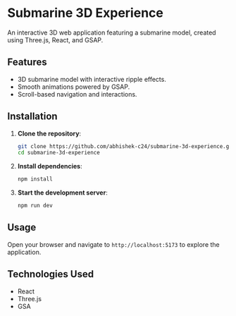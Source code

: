 # Submarine 3D Experience

An interactive 3D web application featuring a submarine model, created using Three.js, React, and GSAP.

## Features

- 3D submarine model with interactive ripple effects.
- Smooth animations powered by GSAP.
- Scroll-based navigation and interactions.

## Installation

1. **Clone the repository**:
   ```bash
   git clone https://github.com/abhishek-c24/submarine-3d-experience.git
   cd submarine-3d-experience
   ```

2. **Install dependencies**:
   ```bash
   npm install
   ```

3. **Start the development server**:
   ```bash
   npm run dev
   ```

## Usage

Open your browser and navigate to `http://localhost:5173` to explore the application.

## Technologies Used

- React
- Three.js
- GSA
